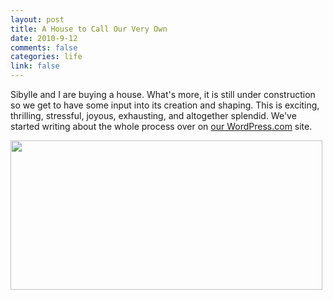 ```yaml
--- 
layout: post
title: A House to Call Our Very Own
date: 2010-9-12
comments: false
categories: life
link: false
---
```

Sibylle and I are buying a house. What's more, it is still under construction so we get to have some input into its creation and shaping. This is exciting, thrilling, stressful, joyous, exhausting, and altogether splendid. We've started writing about the whole process over on <a title="Our Journey" href="http://sibylleandmark.wordpress.com" target="_blank">our WordPress.com</a> site.

<a href="http://zanshin.net/wp-content/uploads/2010/09/1009-lausac-front-elevation.jpg"><img class="aligncenter size-full wp-image-2403" title="1009 lausac front elevation" src="http://zanshin.net/wp-content/uploads/2010/09/1009-lausac-front-elevation.jpg" alt="" width="499" height="239" /></a>
